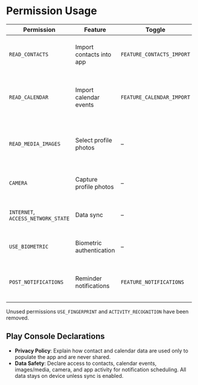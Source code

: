 # Permission Usage

| Permission | Feature | Toggle | Rationale |
|------------|---------|--------|-----------|
| `READ_CONTACTS` | Import contacts into app | `FEATURE_CONTACTS_IMPORT` | Used to import contact info for people management. |
| `READ_CALENDAR` | Import calendar events | `FEATURE_CALENDAR_IMPORT` | Used to import calendar events to manage schedules. |
| `READ_MEDIA_IMAGES` | Select profile photos | – | Allows users to choose images from device storage for their profile. |
| `CAMERA` | Capture profile photos | – | Lets users take profile photos within the app. |
| `INTERNET`, `ACCESS_NETWORK_STATE` | Data sync | – | Required for syncing and checking connectivity. |
| `USE_BIOMETRIC` | Biometric authentication | – | Enables biometric login during onboarding. |
| `POST_NOTIFICATIONS` | Reminder notifications | `FEATURE_NOTIFICATIONS` | Needed to deliver reminders and alerts to the user. |

Unused permissions `USE_FINGERPRINT` and `ACTIVITY_RECOGNITION` have been removed.

## Play Console Declarations

- **Privacy Policy**: Explain how contact and calendar data are used only to populate the app and are never shared.
- **Data Safety**: Declare access to contacts, calendar events, images/media, camera, and app activity for notification scheduling. All data stays on device unless sync is enabled.
